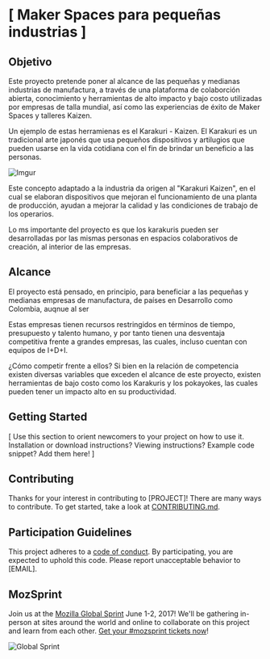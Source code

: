 # [ Maker Spaces para pequeñas industrias ]

## Objetivo
Este proyecto pretende poner al alcance de las pequeñas y medianas industrias de manufactura, a través de una plataforma de colaborción abierta, conocimiento y herramientas de alto impacto y bajo costo utilizadas por empresas de talla mundial, así como las experiencias de éxito de Maker Spaces y talleres Kaizen.

Un ejemplo de estas herramienas es el Karakuri - Kaizen. El Karakuri es un tradicional arte japonés que usa pequeños dispositivos y artilugios que pueden usarse en la vida cotidiana con el fin de brindar un beneficio a las personas. 

![Imgur](http://imgur.com/a/sqo1G)

Este concepto adaptado a la industria da origen al "Karakuri Kaizen", en el cual se elaboran dispositivos que mejoran el funcionamiento de una planta de producción, ayudan a mejorar la calidad y las condiciones de trabajo de los operarios.

Lo ms importante del proyecto es que los karakuris pueden ser desarrolladas por las mismas personas en espacios colaborativos de creación, al interior de las empresas.  

## Alcance
El proyecto está pensado, en principio, para beneficiar a las pequeñas y medianas empresas de manufactura, de países en Desarrollo como Colombia, auqnue al ser  

Estas empresas tienen recursos restringidos en términos de tiempo, presupuesto y talento humano, y por tanto  tienen una desventaja competitiva frente a grandes empresas, las cuales, incluso cuentan con equipos de I+D+I. 

¿Cómo competir frente a ellos? Si bien en la relación de competencia existen diversas variables que exceden el alcance de este proyecto, existen herramientas de bajo costo como los Karakuris y los pokayokes, las cuales pueden tener un impacto alto en su productividad.



## Getting Started

[ Use this section to orient newcomers to your project on how to use it. Installation or download instructions? Viewing instructions? Example code snippet? Add them here! ]

## Contributing

Thanks for your interest in contributing to [PROJECT]! There are many ways to contribute. To get started, take a look at [CONTRIBUTING.md](CONTRIBUTING.md).

## Participation Guidelines

This project adheres to a [code of conduct](CODE_OF_CONDUCT.md). By participating, you are expected to uphold this code. Please report unacceptable behavior to [EMAIL].

## MozSprint

Join us at the [Mozilla Global Sprint](http://mozilla.github.io/global-sprint/) June 1-2, 2017! We'll be gathering in-person at sites around the world and online to collaborate on this project and learn from each other. [Get your #mozsprint tickets now](http://mozilla.github.io/global-sprint/)!

![Global Sprint](https://cloud.githubusercontent.com/assets/617994/24632585/b2b07dcc-1892-11e7-91cf-f9e473187cf7.png)
